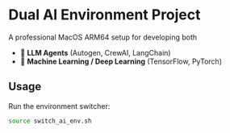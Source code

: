 # Dual AI Environment Project

A professional MacOS ARM64 setup for developing both
- 🤖 **LLM Agents** (Autogen, CrewAI, LangChain)
- 🧠 **Machine Learning / Deep Learning** (TensorFlow, PyTorch)

## Usage
Run the environment switcher:

```bash
source switch_ai_env.sh

